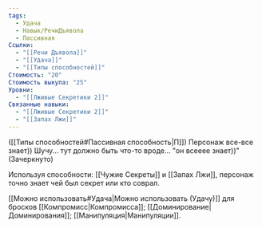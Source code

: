```yaml
---
tags:
  - Удача
  - Навык/РечиДъявола
  - Пассивная
Ссылки:
  - "[[Речи Дъявола]]"
  - "[[Удача]]"
  - "[[Типы способностей]]"
Стоимость: "20"
Стоимость выкупа: "25"
Уровни:
  - "[[Лживые Секретики 2]]"
Связанные навыки:
  - "[[Лживые Секретики 2]]"
  - "[[Запах Лжи]]"
---
```

([[Типы способностей#Пассивная способность|П]]) Персонаж все-все знает)) Шучу... тут должно быть что-то вроде... "он всееее знает))" (Зачеркнуто)

Используя способности: [[Чужие Секреты]] и [[Запах Лжи]], персонаж точно знает чей был секрет или кто соврал. 

[[Можно использовать#Удача|Можно использовать (Удачу)]] для бросков [[Компромисс|Компромисса]]; [[Доминирование|Доминирования]]; [[Манипуляция|Манипуляции]]. 
